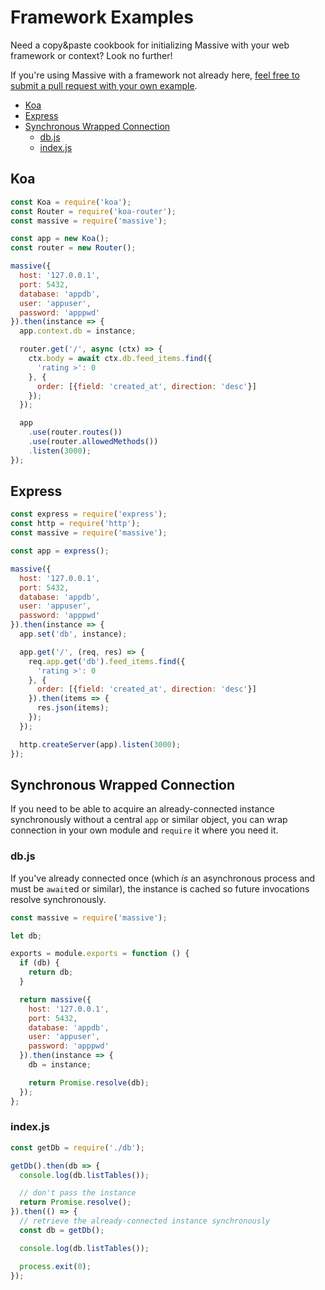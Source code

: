 # Framework Examples

Need a copy&paste cookbook for initializing Massive with your web framework or context? Look no further!

If you're using Massive with a framework not already here, [feel free to submit a pull request with your own example](https://github.com/dmfay/massive-js/blob/master/CONTRIBUTING.md#pull-requests).

<!-- vim-markdown-toc GFM -->

* [Koa](#koa)
* [Express](#express)
* [Synchronous Wrapped Connection](#synchronous-wrapped-connection)
  * [db.js](#dbjs)
  * [index.js](#indexjs)

<!-- vim-markdown-toc -->

## Koa

```javascript
const Koa = require('koa');
const Router = require('koa-router');
const massive = require('massive');

const app = new Koa();
const router = new Router();

massive({
  host: '127.0.0.1',
  port: 5432,
  database: 'appdb',
  user: 'appuser',
  password: 'apppwd'
}).then(instance => {
  app.context.db = instance;

  router.get('/', async (ctx) => {
    ctx.body = await ctx.db.feed_items.find({
      'rating >': 0
    }, {
      order: [{field: 'created_at', direction: 'desc'}]
    });
  });

  app
    .use(router.routes())
    .use(router.allowedMethods())
    .listen(3000);
});
```

## Express

```javascript
const express = require('express');
const http = require('http');
const massive = require('massive');

const app = express();

massive({
  host: '127.0.0.1',
  port: 5432,
  database: 'appdb',
  user: 'appuser',
  password: 'apppwd'
}).then(instance => {
  app.set('db', instance);

  app.get('/', (req, res) => {
    req.app.get('db').feed_items.find({
      'rating >': 0
    }, {
      order: [{field: 'created_at', direction: 'desc'}]
    }).then(items => {
      res.json(items);
    });
  });

  http.createServer(app).listen(3000);
});
```

## Synchronous Wrapped Connection

If you need to be able to acquire an already-connected instance synchronously without a central `app` or similar object, you can wrap connection in your own module and `require` it where you need it.

### db.js

If you've already connected once (which _is_ an asynchronous process and must be `await`ed or similar), the instance is cached so future invocations resolve synchronously.

```javascript
const massive = require('massive');

let db;

exports = module.exports = function () {
  if (db) {
    return db;
  }

  return massive({
    host: '127.0.0.1',
    port: 5432,
    database: 'appdb',
    user: 'appuser',
    password: 'apppwd'
  }).then(instance => {
    db = instance;

    return Promise.resolve(db);
  });
};
```

### index.js

```javascript
const getDb = require('./db');

getDb().then(db => {
  console.log(db.listTables());

  // don't pass the instance
  return Promise.resolve();
}).then(() => {
  // retrieve the already-connected instance synchronously
  const db = getDb();

  console.log(db.listTables());

  process.exit(0);
});
```
